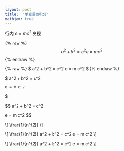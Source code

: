 ```yaml
---
layout: post
title:  "单变量微积分"
mathjax: true
---
```


行内 $e = m c^2$ 央视

{% raw %}
    $$
    a^2 + b^2 = c^2
    e = m c^2
    $$
{% endraw %}

{% raw %}
    $
    a^2 + b^2 = c^2
    e = m c^2
    $
{% endraw %}

$
    a^2 + b^2 = c^2

    e = m c^2
$

$$
a^2 + b^2 = c^2

e = m c^2
$$

\\[ \frac{1}{n^{2}} \\]

\\[ 
    \frac{1}{n^{2}} 
    a^2 + b^2 = c^2
    e = m c^2
\\]

\\[ 
\frac{1}{n^{2}} 
a^2 + b^2 = c^2
e = m c^2
\\]